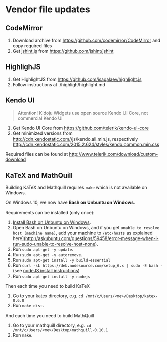 # Vendor file updates

## CodeMirror

1. Download archive from https://github.com/codemirror/CodeMirror and copy required files
2. Get [jshint.js](https://raw.githubusercontent.com/jshint/jshint/master/dist/jshint.js) from https://github.com/jshint/jshint

## HighlighJS

1. Get HighlightJS from https://github.com/isagalaev/highlight.js
2. Follow instructions at ./highligh/highlight.md

## Kendo UI

> Attention! Kidoju Widgets use open source Kendo UI Core, not commercial Kendo UI

1. Get Kendo UI Core from https://github.com/telerik/kendo-ui-core
2. Get minimized versions from http://cdn.kendostatic.com/<version>/js/kendo.all.min.js, respectively http://cdn.kendostatic.com/2015.2.624/styles/kendo.common.min.css

Required files can be found at http://www.telerik.com/download/custom-download

## KaTeX and MathQuill

Building KaTeX and Mathquill requires ```make``` which is not available on Windows.

On Windows 10, we now have **Bash on Unbuntu on Windows**.
 
Requirements can be installed (only once):

1. [Install Bash on Unbuntu on Windows](https://msdn.microsoft.com/en-gb/commandline/wsl/install_guide).
2. Open Bash on Unbuntu on Windows, and if you get ```unable to resolve host (machine name)```, add your machine to ```/etc/hosts``` as explained here](http://askubuntu.com/questions/59458/error-message-when-i-run-sudo-unable-to-resolve-host-none).
3. Run ```sudo apt-get -y update```.
4. Run ```sudo apt-get -y autoremove```.
5. Run ```sudo apt-get install -y build-essential```
6. Run ```curl -sL https://deb.nodesource.com/setup_6.x | sudo -E bash -``` (see [nodeJS install instructions](https://nodejs.org/en/download/package-manager/#debian-and-ubuntu-based-linux-distributions))
7. Run ```sudo apt-get install -y nodejs```

Then each time you need to build KaTeX

1. Go to your katex directory, e.g. ```cd /mnt/c/Users/<me>/Desktop/katex-0.6.0```
2. Run ```make dist```.

And each time you need to build MathQuill

1. Go to your mathquill directory, e.g. ```cd /mnt/c/Users/<me>/Desktop/mathquill-0.10.1```
2. Run ```make```.
